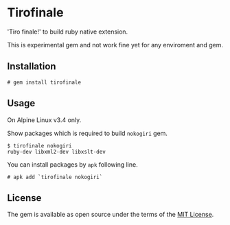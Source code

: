 # Tirofinale

'Tiro finale!' to build ruby native extension.

This is experimental gem and not work fine yet for any enviroment and gem.

## Installation

~~~~
# gem install tirofinale
~~~~

## Usage

On Alpine Linux v3.4 only.

Show packages which is required to build `nokogiri` gem.

~~~~
$ tirofinale nokogiri
ruby-dev libxml2-dev libxslt-dev
~~~~
You can install packages by `apk` following line.

~~~~
# apk add `tirofinale nokogiri`
~~~~

## License

The gem is available as open source under the terms of the [MIT License](http://opensource.org/licenses/MIT).

